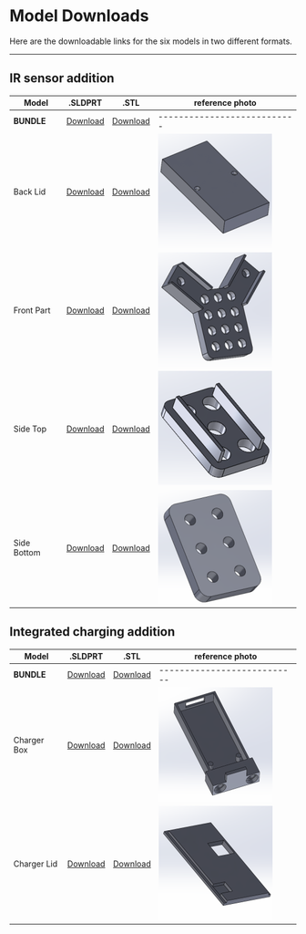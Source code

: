 # Model Downloads

Here are the downloadable links for the six models in two different formats.

---

## IR sensor addition

| Model       | .SLDPRT                                         | .STL                                             | reference photo                                                    |
| ----------- | ----------------------------------------------- | ------------------------------------------------ | ------------------------------------------------------------------ |
| **BUNDLE**  | [Download](/assets/models/IR_bundle_SLDPRT.zip) | [Download](/assets/models/stl/IR_bundle_STL.zip) | ---------------------------                                        |
| Back Lid    | [Download](/assets/models/back.SLDPRT)          | [Download](/assets/models/stl/back.STL)          | ![back lid](/assets/img/reference_models/back.png)                 |
| Front Part  | [Download](/assets/models/front.SLDPRT)         | [Download](/assets/models/stl/front.STL)         | ![front piece](/assets/img/reference_models/front.png)             |
| Side Top    | [Download](/assets/models/side_top.SLDPRT)      | [Download](/assets/models/stl/side_top.STL)      | ![side top piece](/assets/img/reference_models/side_top.png)       |
| Side Bottom | [Download](/assets/models/side_bottom.SLDPRT)   | [Download](/assets/models/stl/side_bottom.STL)   | ![side bottom piece](/assets/img/reference_models/side_bottom.png) |

## Integrated charging addition

| Model       | .SLDPRT                                              | .STL                                                  | reference photo                                              |
| ----------- | ---------------------------------------------------- | ----------------------------------------------------- | ------------------------------------------------------------ |
| **BUNDLE**  | [Download](/assets/models/Charger_bundle_SLDPRT.zip) | [Download](/assets/models/stl/Charger_bundle_STL.zip) | ---------------------------                                  |
| Charger Box | [Download](/assets/models/charger_box.SLDPRT)        | [Download](/assets/models/stl/charger_box.STL)        | ![Charger Box](/assets/img/reference_models/charger_box.png) |
| Charger Lid | [Download](/assets/models/charger_lid.SLDPRT)        | [Download](/assets/models/stl/charger_lid.STL)        | ![Charger Lid](/assets/img/reference_models/charger_lid.png) |
